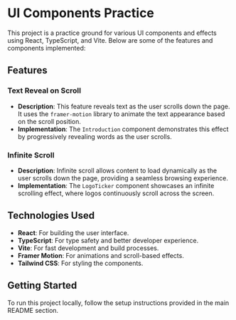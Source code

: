 # UI Components Practice

This project is a practice ground for various UI components and effects using React, TypeScript, and Vite. Below are some of the features and components implemented:

## Features

### Text Reveal on Scroll
- **Description**: This feature reveals text as the user scrolls down the page. It uses the `framer-motion` library to animate the text appearance based on the scroll position.
- **Implementation**: The `Introduction` component demonstrates this effect by progressively revealing words as the user scrolls.

### Infinite Scroll
- **Description**: Infinite scroll allows content to load dynamically as the user scrolls down the page, providing a seamless browsing experience.
- **Implementation**: The `LogoTicker` component showcases an infinite scrolling effect, where logos continuously scroll across the screen.

## Technologies Used
- **React**: For building the user interface.
- **TypeScript**: For type safety and better developer experience.
- **Vite**: For fast development and build processes.
- **Framer Motion**: For animations and scroll-based effects.
- **Tailwind CSS**: For styling the components.

## Getting Started

To run this project locally, follow the setup instructions provided in the main README section.